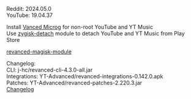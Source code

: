Reddit: 2024.05.0  
YouTube: 19.04.37  

Install [Vanced Microg](https://github.com/TeamVanced/VancedMicroG/releases) for non-root YouTube and YT Music  
Use [zygisk-detach](https://github.com/j-hc/zygisk-detach) module to detach YouTube and YT Music from Play Store  

[revanced-magisk-module](https://github.com/j-hc/revanced-magisk-module)  

Changelog:  
CLI: j-hc/revanced-cli-4.3.0-all.jar  
Integrations: YT-Advanced/revanced-integrations-0.142.0.apk  
Patches: YT-Advanced/revanced-patches-2.220.3.jar  
[Changelog](https://github.com/YT-Advanced/ReX-patches/releases/tag/v2.220.3)  
